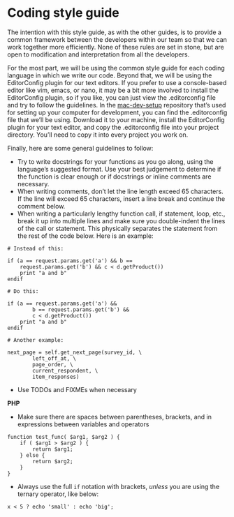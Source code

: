 # Coding style guide

The intention with this style guide, as with the other guides, is to provide a common framework between the developers within our team so that we can work together more efficiently. None of these rules are set in stone, but are open to modification and interpretation from all the developers.

For the most part, we will be using the common style guide for each coding language in which we write our code. Beyond that, we will be using the EditorConfig plugin for our text editors. If you prefer to use a console-based editor like vim, emacs, or nano, it may be a bit more involved to install the EditorConfig plugin, so if you like, you can just view the .editorconfig file and try to follow the guidelines. In the [mac-dev-setup](https://github.com/rgutierrez-cotech/mac-dev-setup) repository that’s used for setting up your computer for development, you can find the .editorconfig file that we’ll be using. Download it to your machine, install the EditorConfig plugin for your text editor, and copy the .editorconfig file into your project directory. You’ll need to copy it into every project you work on.

Finally, here are some general guidelines to follow:

* Try to write docstrings for your functions as you go along, using the language’s suggested format. Use your best judgement to determine if the function is clear enough or if docstrings or inline comments are necessary.
* When writing comments, don’t let the line length exceed 65 characters. If the line will exceed 65 characters, insert a line break and continue the comment below.
* When writing a particularly lengthy function call, if statement, loop, etc., break it up into multiple lines and make sure you double-indent the lines of the call or statement. This physically separates the statement from the rest of the code below. Here is an example:
```
# Instead of this:

if (a == request.params.get('a') && b == 
    request.params.get('b') && c < d.getProduct())
    print "a and b"
endif
```
```
# Do this:

if (a == request.params.get('a') && 
        b == request.params.get('b') && 
        c < d.getProduct())
    print "a and b"
endif
```
```
# Another example:

next_page = self.get_next_page(survey_id, \
        left_off_at, \
        page_order, \
        current_respondent, \
        item_responses)
```

* Use TODOs and FIXMEs when necessary

**PHP**

* Make sure there are spaces between parentheses, brackets, and in expressions between variables and operators
```
function test_func( $arg1, $arg2 ) {
    if ( $arg1 > $arg2 ) {
        return $arg1;
    } else {
        return $arg2;
    }
}
```

* Always use the full `if` notation with brackets, *unless* you are using the ternary operator, like below:
```
x < 5 ? echo 'small' : echo 'big';
```